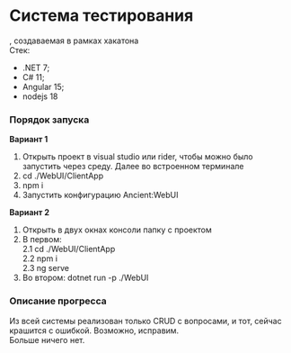 # Система тестирования
, создаваемая в рамках хакатона  
Стек:  
- .NET 7;  
- C# 11;  
- Angular 15;
- nodejs 18 
### Порядок запуска 
**Вариант 1**
1. Открыть проект в visual studio или rider, чтобы можно было запустить через среду.
   Далее во встроенном терминале  
2. cd ./WebUI/ClientApp  
3. npm i  
4. Запустить конфигурацию Ancient:WebUI
  
**Вариант 2**
1. Открыть в двух окнах консоли папку с проектом  
2. В первом:  
  2.1 cd ./WebUI/ClientApp  
  2.2 npm i  
  2.3 ng serve  
3. Во втором: dotnet run -p ./WebUI

### Описание прогресса
Из всей системы реализован только CRUD с вопросами, и тот, сейчас крашится с ошибкой. Возможно, исправим.  
Больше ничего нет.
